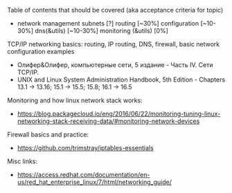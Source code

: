 Table of contents that should be covered (aka acceptance criteria for topic)
- network management
    subnets [?]
    routing [~30%]
    configuration [~10-30%]
    dns(&utils) [~10-30%]
    monitoring (&utils) [0%]

TCP/IP networking basics: routing, IP routing, DNS, firewall, basic network configuration examples
- Олифер&Олифер, компьютерные сети, 5 издание - Часть IV. Сети TCP/IP.
- UNIX and Linux System Administration Handbook, 5th Edition - Chapters 13.1 -> 13.16; 15.1 -> 15.5; 15.8; 16.1 -> 16.5

Monitoring and how linux network stack works:
- https://blog.packagecloud.io/eng/2016/06/22/monitoring-tuning-linux-networking-stack-receiving-data/#monitoring-network-devices

Firewall basics and practice:
- https://github.com/trimstray/iptables-essentials

Misc links:
- https://access.redhat.com/documentation/en-us/red_hat_enterprise_linux/7/html/networking_guide/
